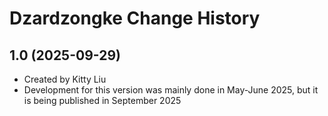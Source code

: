 # Dzardzongke Change History

## 1.0 (2025-09-29)

* Created by Kitty Liu
* Development for this version was mainly done in May-June 2025, but it is being published in September 2025
